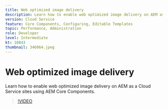 ```yaml
---
title: Web optimized image delivery
description: Learn how to enable web optimized image delivery on AEM as a Cloud Service sites using AEM Core Components.
version: Cloud Service
feature: Core Components, Configuring, Editable Templates
topic: Performance, Administration
role: Developer
level: Intermediate
kt: 10843
thumbnail: 346064.jpeg
---
```


# Web optimized image delivery

Learn how to enable web optimized image delivery on AEM as a Cloud Service sites using AEM Core Components.

>[!VIDEO](https://video.tv.adobe.com/v/346064/?quality=12&learn=on)
